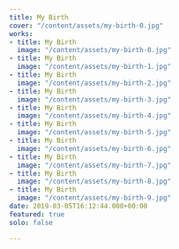```yaml
---
title: My Birth
cover: "/content/assets/my-birth-0.jpg"
works:
- title: My Birth
  image: "/content/assets/my-birth-0.jpg"
- title: My Birth
  image: "/content/assets/my-birth-1.jpg"
- title: My Birth
  image: "/content/assets/my-birth-2.jpg"
- title: My Birth
  image: "/content/assets/my-birth-3.jpg"
- title: My Birth
  image: "/content/assets/my-birth-4.jpg"
- title: My Birth
  image: "/content/assets/my-birth-5.jpg"
- title: My Birth
  image: "/content/assets/my-birth-6.jpg"
- title: My Birth
  image: "/content/assets/my-birth-7.jpg"
- title: My Birth
  image: "/content/assets/my-birth-8.jpg"
- title: My Birth
  image: "/content/assets/my-birth-9.jpg"
date: 2019-03-05T16:12:44.000+00:00
featured: true
solo: false

---
```


